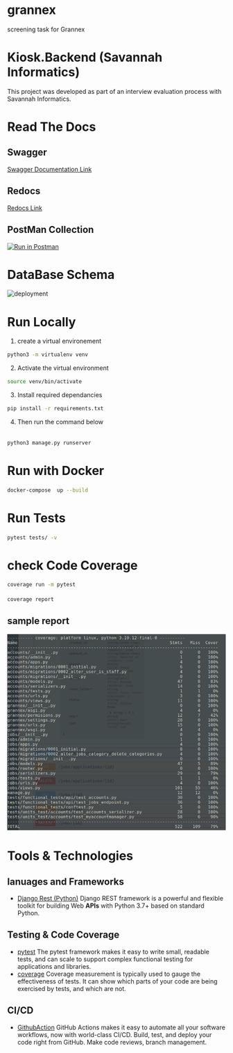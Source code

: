 # grannex

screening task for Grannex

# Kiosk.Backend (Savannah Informatics)

This project was developed as part of an interview evaluation process with Savannah Informatics.

# Read The Docs

## Swagger

[Swagger Documentation Link](https://grannex.azurewebsites.net)

## Redocs

[Redocs Link](https://grannex.azurewebsites.net/redoc)

## PostMan Collection

[![Run in Postman](https://run.pstmn.io/button.svg)](https://app.getpostman.com/run-collection/18483082-d8f9f954-4126-4de3-8a01-dae6d37940f7?action=collection%2Ffork&collection-url=entityId%3D18483082-d8f9f954-4126-4de3-8a01-dae6d37940f7%26entityType%3Dcollection%26workspaceId%3D1a9dcbf2-a7ea-43bb-b6a7-d25bc66dcb08)

# DataBase Schema

![deployment](assets/databaseERD.png)

# Run Locally

1. create a virtual environement

```bash
python3 -m virtualenv venv
```

2. Activate the virtual environment

```bash
source venv/bin/activate
```

3. Install required dependancies

```bash
pip install -r requirements.txt
```

4. Then run the command below

```python

python3 manage.py runserver

```

# Run with Docker

```bash
docker-compose  up --build
```

# Run Tests

```bash
pytest tests/ -v

```

# check Code Coverage

```bash
coverage run -m pytest

coverage report

```

## sample report

![deployment](assets/TestCoverage.png)

# Tools & Technologies

## lanuages and Frameworks

- [Django Rest (Python)](https://www.django-rest-framework.org/)
  Django REST framework is a powerful and flexible toolkit for building Web **APIs** with Python 3.7+ based on standard Python.

## Testing & Code Coverage

- [pytest](https://docs.pytest.org/en/7.4.x/)
  The pytest framework makes it easy to write small, readable tests, and can scale to support complex functional testing for applications and libraries.
- [coverage](https://coverage.readthedocs.io/en/7.3.1/)
  Coverage measurement is typically used to gauge the effectiveness of tests. It can show which parts of your code are being exercised by tests, and which are not.

## CI/CD

- [GithubAction](https://github.com/features/actions)
  GitHub Actions makes it easy to automate all your software workflows, now with world-class CI/CD. Build, test, and deploy your code right from GitHub. Make code reviews, branch management.
